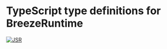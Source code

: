 # TypeScript type definitions for BreezeRuntime

[![JSR](https://jsr.io/badges/@byzanteam/breeze-js)](https://jsr.io/@byzanteam/breeze-js)
